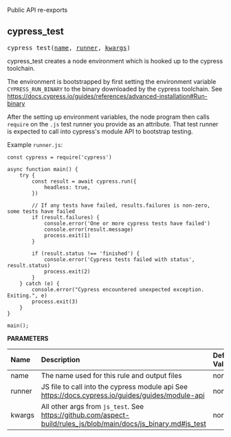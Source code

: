 <!-- Generated with Stardoc: http://skydoc.bazel.build -->

Public API re-exports

<a id="cypress_test"></a>

## cypress_test

<pre>
cypress_test(<a href="#cypress_test-name">name</a>, <a href="#cypress_test-runner">runner</a>, <a href="#cypress_test-kwargs">kwargs</a>)
</pre>

cypress_test creates a node environment which is hooked up to the cypress toolchain.

The environment is bootstrapped by first setting the environment variable `CYPRESS_RUN_BINARY` to the binary downloaded by the cypress toolchain. See https://docs.cypress.io/guides/references/advanced-installation#Run-binary

After the setting up environment variables, the node program then calls `require` on the `.js` test runner you provide as an attribute. That test runner is expected to call into cypress's module API to bootstrap testing.

Example `runner.js`:
```
const cypress = require('cypress')

async function main() {
    try {
        const result = await cypress.run({
            headless: true,
        })

        // If any tests have failed, results.failures is non-zero, some tests have failed
        if (result.failures) {
            console.error('One or more cypress tests have failed')
            console.error(result.message)
            process.exit(1)
        }

        if (result.status !== 'finished') {
            console.error('Cypress tests failed with status', result.status)
            process.exit(2)
        }
    } catch (e) {
        console.error("Cypress encountered unexpected exception. Exiting.", e)
        process.exit(3)
    }
}

main();
```


**PARAMETERS**


| Name  | Description | Default Value |
| :------------- | :------------- | :------------- |
| <a id="cypress_test-name"></a>name |  The name used for this rule and output files   |  none |
| <a id="cypress_test-runner"></a>runner |  JS file to call into the cypress module api See https://docs.cypress.io/guides/guides/module-api   |  none |
| <a id="cypress_test-kwargs"></a>kwargs |  All other args from <code>js_test</code>. See https://github.com/aspect-build/rules_js/blob/main/docs/js_binary.md#js_test   |  none |


